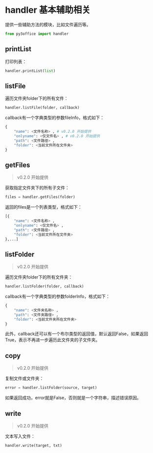 # handler 基本辅助相关

提供一些辅助方法的模块，比如文件遍历等。

```python
from py3office import handler
```

## printList

打印列表：

```python
handler.printList(list)
```

## listFile

遍历文件夹folder下的所有文件：

```python
handler.listFile(folder, callback)
```

callback有一个字典类型的参数fileInfo，格式如下：

```python
{
    "name": <文件名称> , # v0.2.0 开始提供
    "onlyname": <仅文件名> , # v0.2.0 开始提供
    "path": <文件路径> ,
    "folder": <当前文件所在文件夹>
}
```

## getFiles

> v0.2.0 开始提供

获取指定文件夹下的所有子文件：

```python
files = handler.getFiles(folder)
```

返回的files是一个列表类型，格式如下：

```python
[{
    "name": <文件名称> ,
    "onlyname": <仅文件名> ,
    "path": <文件路径> ,
    "folder": <当前文件所在文件夹>
},...]
```

## listFolder

> v0.2.0 开始提供

遍历文件夹folder下的所有文件夹：

```python
handler.listFolder(folder, callback)
```

callback有一个字典类型的参数folderInfo，格式如下：

```python
{
    "name": <文件夹名称> ,
    "path": <文件夹路径> ,
    "folder": <当前文件夹所在文件夹>
}
```

此外，callback还可以有一个布尔类型的返回值，默认返回False，如果返回True，表示不再进一步遍历此文件夹的子文件夹。

## copy

> v0.2.0 开始提供

复制文件或文件夹：

```python
error = handler.listFolder(source, target)
```

如果返回成功，error就是False，否则就是一个字符串，描述错误原因。

## write

> v0.2.0 开始提供

文本写入文件：

```python
handler.write(target, txt)
```
